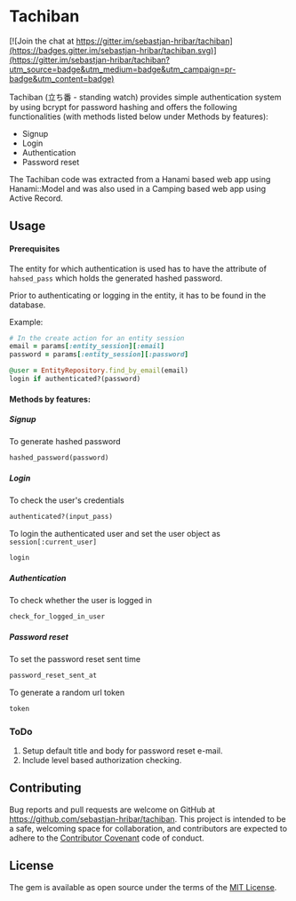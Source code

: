 # Tachiban

[![Join the chat at https://gitter.im/sebastjan-hribar/tachiban](https://badges.gitter.im/sebastjan-hribar/tachiban.svg)](https://gitter.im/sebastjan-hribar/tachiban?utm_source=badge&utm_medium=badge&utm_campaign=pr-badge&utm_content=badge)

Tachiban (立ち番 - standing watch) provides simple authentication system by using bcrypt for password hashing and
offers the following functionalities (with methods listed below
  under Methods by features):
- Signup
- Login
- Authentication
- Password reset

The Tachiban code was extracted from a Hanami based web app using
Hanami::Model and was also used in a Camping based web app using Active Record.


<!--## Installation

 Add this line to your application's Gemfile:

```ruby
gem 'tachiban'
```

And then execute:

    $ bundle

Or install it yourself as:

    $ gem install tachiban

And include it in you application:

```ruby
include Tachiban
```
For Hanami based apps include it in the controller
prepare block in the `application.rb`:

```ruby
controller.prepare do
  #...
  include Tachiban
end
``` -->

## Usage

#### Prerequisites
The entity for which authentication is used has to have the attribute
of `hahsed_pass` which holds the generated hashed password.

Prior to authenticating or logging in the entity, it has to be found
in the database.

Example:

```ruby
# In the create action for an entity session
email = params[:entity_session][:email]
password = params[:entity_session][:password]

@user = EntityRepository.find_by_email(email)
login if authenticated?(password)
```


#### Methods by features:

##### Signup
To generate hashed password

```ruby
hashed_password(password)
```
##### Login
To check the user's credentials

```ruby
authenticated?(input_pass)
```

To login the authenticated user and set the user object
 as `session[:current_user]`

```ruby
login
```
##### Authentication
To check whether the user is logged in
```ruby
check_for_logged_in_user
```



##### Password reset
To set the password reset sent time
```ruby
password_reset_sent_at
```

To generate a random url token
```ruby
token
```

### ToDo
1. Setup default title and body for password reset e-mail.
2. Include level based authorization checking.

<!-- ## Development

After checking out the repo, run `bin/setup` to install dependencies. Then, run `rake test` to run the tests. You can also run `bin/console` for an interactive prompt that will allow you to experiment.

To install this gem onto your local machine, run `bundle exec rake install`. To release a new version, update the version number in `version.rb`, and then run `bundle exec rake release`, which will create a git tag for the version, push git commits and tags, and push the `.gem` file to [rubygems.org](https://rubygems.org). -->

## Contributing

Bug reports and pull requests are welcome on GitHub at https://github.com/sebastjan-hribar/tachiban. This project is intended to be a safe, welcoming space for collaboration, and contributors are expected to adhere to the [Contributor Covenant](http://contributor-covenant.org) code of conduct.


## License

The gem is available as open source under the terms of the [MIT License](http://opensource.org/licenses/MIT).
